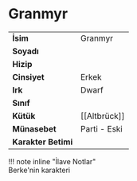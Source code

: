 # Granmyr   
|  |  |  
|---|---|  
| **İsim** | Granmyr |  
| **Soyadı** |  |  
| **Hizip** |  |  
| **Cinsiyet** | Erkek |  
| **Irk** | Dwarf |  
| **Sınıf** |  |  
| **Kütük** | [[Altbrück]] |  
| **Münasebet** | Parti - Eski |  
| **Karakter Betimi** |  |  
  
  
!!! note inline "İlave Notlar"  
	Berke'nin karakteri  
  
  
